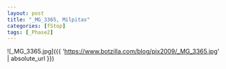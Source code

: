 ```yaml
---
layout: post
title: "_MG_3365, Milpitas"
categories: [fStop]
tags: [_Phase2]
---
```



![_MG_3365.jpg]({{ 'https://www.botzilla.com/blog/pix2009/_MG_3365.jpg' | absolute_url }})


